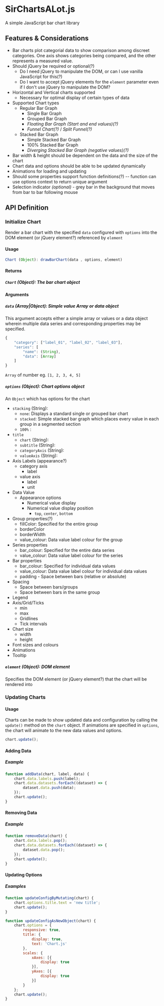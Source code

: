 # SirChartsALot.js

A simple JavaScript bar chart library



## Features & Considerations

- Bar charts plot categorial data to show comparison among discreet categories. One axis shows categories being compared, and the other represents a measured value.
- Should jQuery be required or optional(?)
  - Do I need jQuery to manipulate the DOM, or can I use vanilla JavaScript for this(?)
  - Do I want to accept jQuery elements for the `element` parameter even if I don't use jQuery to manipulate the DOM?
- Horizontal and Vertical charts supported
  - Necessary for optimal display of certain types of data
- Supported Chart types
  - Regular Bar Graph
    - Single Bar Graph
    - Grouped Bar Graph
    - *Floating Bar Graph (Start and end values)(?)*
    - *Funnel Chart(?)* / *Split Funnel(?)*
  - Stacked Bar Graph
    - Simple Stacked Bar Graph
    - 100% Stacked Bar Graph
    - *Diverging Stacked Bar Graph (negative values)(?)*
- Bar width & height should be dependent on the data and the size of the chart
- Chart data and options should be able to be updated dynamically
- Animations for loading and updating
- Should some properties support function definitions(?) -- function can use options context to return unique argument
- Selection indicator *(optional)* - grey bar in the background that moves from bar to bar following mouse

## API Definition
### Initialize Chart

Render a bar chart with the specified `data` configured with `options` into the DOM element (or jQuery element?) referenced by `element`

#### Usage

```javascript
Chart (Object): drawBarChart(data , options, element)
```

#### Returns

##### `Chart` (Object):  The bar chart object

#### Arguments 

##### `data` (Array|Object): Simple value Array or data object

This argument accepts either a simple array or values or a data object wherein multiple data series and corresponding properties may be specified.

```javascript
{
	"category": ["label_01", "label_02", "label_03"],
	"series": [
		"name": (String),
        "data": [Array]
	]
}
```

`Array` of number eg. `[1, 2, 3, 4, 5]`

##### `options` (Object): Chart options object

An `Object` which has options for the chart

- `stacking` (String):
  - `none`: Displays a standard single or grouped bar chart
  - `stacked`: Simple stacked bar graph which places every value in each  group in a segmented section
  - `100%` : 
- `title` 
  - `chart` (String): 
  - `subtitle` (String): 
  - `categoryAxis` (String): 
  - `valueAxis` (String): 
- Axis Labels (appearance?)
  - category axis
    - label
  - value axis 
    - label
    - unit
- Data Value
  - Appearance options
    - Numerical value display
    - Numerical value display position
      - `top`, `center`, `bottom` 
- Group properties(?)
  - fillColor: Specified for the entire group
  - borderColor
  - borderWidth
  - value_colour: Data value label colour for the group
- Series properties
  - bar_colour: Specified for the entire data series
  - value_colour: Data value label colour for the series
- Bar properties
  - bar_colour: Specified for individual data values
  - value_colour: Data value label colour for individual data values
  - padding - Space between bars (relative or absolute)
- Spacing
  - Space between bars/groups
  - Space between bars in the same group
- Legend
- Axis/Grid/Ticks
  - min
  - max
  - Gridlines
  - Tick intervals
- Chart size
  - width
  - height
- Font sizes and colours
- Animations
- Tooltip

##### `element` (Object): DOM element
Specifies the DOM element (or jQuery element?) that the chart will be rendered into

### Updating Charts

#### Usage

Charts can be made to show updated data and configuration by calling the `update()` method on the `chart` object. If animations are specified in `options`, the chart will animate to the new data values and options.

```javascript
chart.update();
```

#### Adding Data

##### Example

```javascript
function addData(chart, label, data) {
    chart.data.labels.push(label);
    chart.data.datasets.forEach((dataset) => {
        dataset.data.push(data);
    });
    chart.update();
}
```

#### Removing Data

##### Example

```javascript
function removeData(chart) {
    chart.data.labels.pop();
    chart.data.datasets.forEach((dataset) => {
        dataset.data.pop();
    });
    chart.update();
}
```

#### Updating Options

##### Examples

```javascript
function updateConfigByMutating(chart) {
    chart.options.title.text = 'new title';
    chart.update();
}

function updateConfigAsNewObject(chart) {
    chart.options = {
        responsive: true,
        title: {
            display: true,
            text: 'Chart.js'
        },
        scales: {
            xAxes: [{
                display: true
            }],
            yAxes: [{
                display: true
            }]
        }
    };
    chart.update();
}
```

